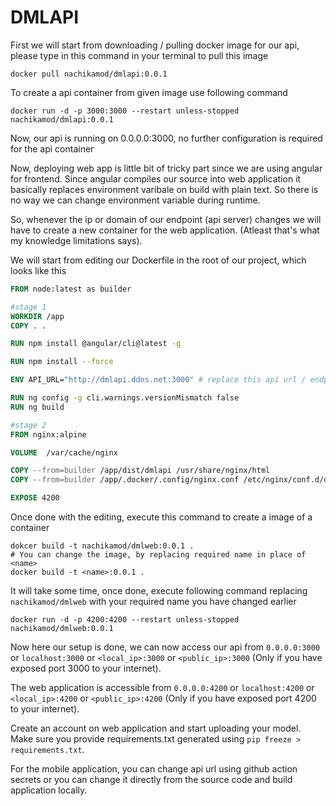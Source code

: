 # DMLAPI

First we will start from downloading / pulling docker image for our api, please type in this command in your terminal to pull this image
```console
docker pull nachikamod/dmlapi:0.0.1
```

To create a api container from given image use following command

```console
docker run -d -p 3000:3000 --restart unless-stopped nachikamod/dmlapi:0.0.1
```

Now, our api is running on 0.0.0.0:3000, no further configuration is required for the api container

Now, deploying web app is little bit of tricky part since we are using angular for frontend. Since angular compiles our source into web application it basically replaces environment varibale on build with plain text. So there is no way we can change environment variable  during runtime.

So, whenever the ip or domain of our endpoint (api server) changes we will have to create a new container for the web application. (Atleast that's what my knowledge limitations says).

We will start from editing our Dockerfile in the root of our project, which looks like this

```Dockerfile
FROM node:latest as builder

#stage 1
WORKDIR /app
COPY . .

RUN npm install @angular/cli@latest -g

RUN npm install --force

ENV API_URL="http://dmlapi.ddns.net:3000" # replace this api url / endpoint with your ip or domain

RUN ng config -g cli.warnings.versionMismatch false
RUN ng build

#stage 2
FROM nginx:alpine

VOLUME  /var/cache/nginx

COPY --from=builder /app/dist/dmlapi /usr/share/nginx/html
COPY --from=builder /app/.docker/.config/nginx.conf /etc/nginx/conf.d/default.conf

EXPOSE 4200
```

Once done with the editing, execute this command to create a image of a container

```Console
dokcer build -t nachikamod/dmlweb:0.0.1 .
# You can change the image, by replacing required name in place of <name>
docker build -t <name>:0.0.1 .
```

It will take some time, once done, execute following command replacing `nachikamod/dmlweb` with your required name you have changed earlier


```console
docker run -d -p 4200:4200 --restart unless-stopped nachikamod/dmlweb:0.0.1
```

Now here our setup is done,
we can now access our api from `0.0.0.0:3000` or `localhost:3000` or `<local_ip>:3000` or `<public_ip>:3000` (Only if you have exposed port 3000 to your internet).

The web application is accessible from `0.0.0.0:4200` or `localhost:4200` or `<local_ip>:4200` or `<public_ip>:4200` (Only if you have exposed port 4200 to your internet).

Create an account on web application and start uploading your model.
Make sure you provide requirements.txt generated using `pip freeze > requirements.txt`.

For the mobile application, you can change api url using github action secrets
or you can change it directly from the source code and build application locally.
